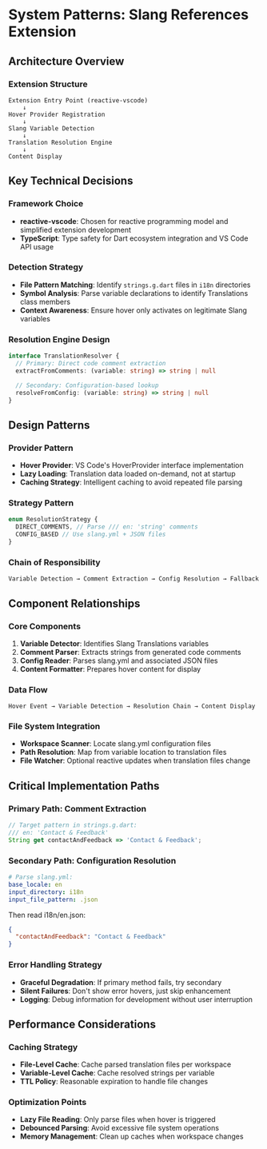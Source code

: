 # System Patterns: Slang References Extension

## Architecture Overview

### Extension Structure
```
Extension Entry Point (reactive-vscode)
    ↓
Hover Provider Registration
    ↓
Slang Variable Detection
    ↓
Translation Resolution Engine
    ↓
Content Display
```

## Key Technical Decisions

### Framework Choice
- **reactive-vscode**: Chosen for reactive programming model and simplified extension development
- **TypeScript**: Type safety for Dart ecosystem integration and VS Code API usage

### Detection Strategy
- **File Pattern Matching**: Identify `strings.g.dart` files in `i18n` directories
- **Symbol Analysis**: Parse variable declarations to identify Translations class members
- **Context Awareness**: Ensure hover only activates on legitimate Slang variables

### Resolution Engine Design
```typescript
interface TranslationResolver {
  // Primary: Direct code comment extraction
  extractFromComments: (variable: string) => string | null

  // Secondary: Configuration-based lookup
  resolveFromConfig: (variable: string) => string | null
}
```

## Design Patterns

### Provider Pattern
- **Hover Provider**: VS Code's HoverProvider interface implementation
- **Lazy Loading**: Translation data loaded on-demand, not at startup
- **Caching Strategy**: Intelligent caching to avoid repeated file parsing

### Strategy Pattern
```typescript
enum ResolutionStrategy {
  DIRECT_COMMENTS, // Parse /// en: 'string' comments
  CONFIG_BASED // Use slang.yml + JSON files
}
```

### Chain of Responsibility
```
Variable Detection → Comment Extraction → Config Resolution → Fallback
```

## Component Relationships

### Core Components
1. **Variable Detector**: Identifies Slang Translations variables
2. **Comment Parser**: Extracts strings from generated code comments
3. **Config Reader**: Parses slang.yml and associated JSON files
4. **Content Formatter**: Prepares hover content for display

### Data Flow
```
Hover Event → Variable Detection → Resolution Chain → Content Display
```

### File System Integration
- **Workspace Scanner**: Locate slang.yml configuration files
- **Path Resolution**: Map from variable location to translation files
- **File Watcher**: Optional reactive updates when translation files change

## Critical Implementation Paths

### Primary Path: Comment Extraction
```typescript
// Target pattern in strings.g.dart:
/// en: 'Contact & Feedback'
String get contactAndFeedback => 'Contact & Feedback';
```

### Secondary Path: Configuration Resolution
```yaml
# Parse slang.yml:
base_locale: en
input_directory: i18n
input_file_pattern: .json
```

Then read i18n/en.json:
```json
{
  "contactAndFeedback": "Contact & Feedback"
}
```

### Error Handling Strategy
- **Graceful Degradation**: If primary method fails, try secondary
- **Silent Failures**: Don't show error hovers, just skip enhancement
- **Logging**: Debug information for development without user interruption

## Performance Considerations

### Caching Strategy
- **File-Level Cache**: Cache parsed translation files per workspace
- **Variable-Level Cache**: Cache resolved strings per variable
- **TTL Policy**: Reasonable expiration to handle file changes

### Optimization Points
- **Lazy File Reading**: Only parse files when hover is triggered
- **Debounced Parsing**: Avoid excessive file system operations
- **Memory Management**: Clean up caches when workspace changes

